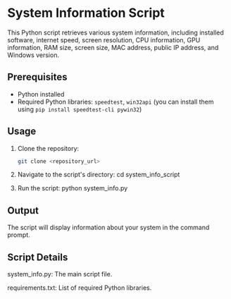 # System Information Script

This Python script retrieves various system information, including installed software, internet speed, screen resolution, CPU information, GPU information, RAM size, screen size, MAC address, public IP address, and Windows version.

## Prerequisites

- Python installed
- Required Python libraries: `speedtest`, `win32api` (you can install them using `pip install speedtest-cli pywin32`)

## Usage

1. Clone the repository:

   ```bash
   git clone <repository_url>


2. Navigate to the script's directory:
   cd system_info_script

3. Run the script:
   python system_info.py


## Output
The script will display information about your system in the command prompt.

## Script Details

system_info.py: The main script file.

requirements.txt: List of required Python libraries.
